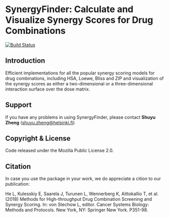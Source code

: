# SynergyFinder: Calculate and Visualize Synergy Scores for Drug Combinations

[![Build Status](https://travis-ci.org/hly89/synergyfinder.svg?branch=master)](https://travis-ci.org/hly89/synergyfinder)

## Introduction
Efficient implementations for all the popular synergy scoring models for drug combinations, including HSA, Loewe, Bliss and ZIP and visualization of the synergy scores as either a two-dimensional or a three-dimensional interaction surface over the dose matrix.

## Support
If you have any problems in using SynergyFinder, please contact **Shuyu Zheng** (shuyu.zheng@helsinki.fi)

## Copyright & License

Code released under the Mozilla Public License 2.0. 

## Citation

In case you use the package in your work, we do appreciate a cition to our publication:

He L, Kulesskiy E, Saarela J, Turunen L, Wennerberg K, Aittokallio T, et al. (2018) Methods for High-throughput Drug Combination Screening and Synergy Scoring. In: von Stechow L, editor. Cancer Systems Biology: Methods and Protocols. New York, NY: Springer New York. P351-98.

